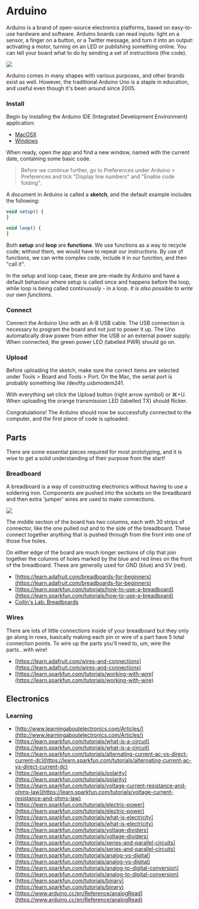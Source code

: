 # Arduino

Arduino is a brand of open-source electronics platforms, based on easy-to-use hardware and software. Arduino boards can read inputs: light on a sensor, a finger on a button, or a Twitter message, and turn it into an output: activating a motor, turning on an LED or publishing something online. You can tell your board what to do by sending a set of instructions \(the code\). 

![](https://upload.wikimedia.org/wikipedia/commons/c/c9/Pinout_of_ARDUINO_Board_and_ATMega328PU.svg)

Arduino comes in many shapes with various purposes, and other brands exist as well. However, the traditional Arduino Uno is a staple in education, and useful even though it's been around since 2005.

### Install

Begin by installing the Arduino IDE \(Integrated Development Environment\)  application:

* [MacOSX](https://www.arduino.cc/en/Guide/MacOSX)
* [Windows](https://www.arduino.cc/en/Guide/Windows)

When ready, open the app and find a new window, named with the current date, containing some basic code.

> Before we continue further, go to Preferences under Arduino &gt; Preferences and tick "Display line numbers" and "Enable code folding".

A document in Arduino is called a **sketch**, and the default example includes the following:

```javascript
void setup() {
}

void loop() {
}
```

Both **setup** and **loop** are **functions**. We use functions as a way to recycle code; without them, we would have to repeat our instructions. By use of functions, we can write complex code, include it in our function, and then "call it".

In the setup and loop case, these are pre-made by Arduino and have a default behaviour where setup is called once and happens before the loop, while loop is being called continuously - in a loop. _It is also possible to write our own functions._

### Connect

Connect the Arduino Uno with an A-B USB cable. The USB connection is necessary to program the board and not just to power it up. The Uno automatically draw power from either the USB or an external power supply. When connected, the green power LED \(labelled PWR\) should go on.

### Upload

Before uploading the sketch, make sure the correct items are selected under Tools &gt; Board and Tools &gt; Port. On the Mac, the serial port is probably something like /dev/tty.usbmodem241.

With everything set click the Upload button \(right arrow symbol\) or ⌘+U. When uploading the orange transmission LED \(labelled TX\) should flicker.

Congratulations! The Arduino should now be successfully connected to the computer, and the first piece of code is uploaded.

## Parts

There are some essential pieces required for most prototyping, and it is wise to get a solid understanding of their purpose from the start!

### Breadboard

A breadboard is a way of constructing electronics without having to use a soldering iron. Components are pushed into the sockets on the breadboard and then extra 'jumper' wires are used to make connections.

![](https://cdn-learn.adafruit.com/assets/assets/000/002/603/medium800/learn_arduino_breadboard_back_in_bits.jpg?1396784983)

The middle section of the board has two columns, each with 30 strips of connector, like the one pulled out and to the side of the breadboard. These connect together anything that is pushed through from the front into one of those five holes.

On either edge of the board are much longer sections of clip that join together the columns of holes marked by the blue and red lines on the front of the breadboard. These are generally used for GND \(blue\) and 5V \(red\).

* [https://learn.adafruit.com/breadboards-for-beginners](https://learn.adafruit.com/breadboards-for-beginners)
* [https://learn.sparkfun.com/tutorials/how-to-use-a-breadboard](https://learn.sparkfun.com/tutorials/how-to-use-a-breadboard)
* [Collin's Lab: Breadboards](https://www.youtube.com/watch?v=w0c3t0fJhXU)

### Wires

There are lots of little connections inside of your breadboard but they only go along in rows, basically making each pin or wire of a part have 5 total connection points. To wire up the parts you'll need to, um, wire the parts...with wire!

* [https://learn.adafruit.com/wires-and-connections](https://learn.adafruit.com/wires-and-connections)
* [https://learn.sparkfun.com/tutorials/working-with-wire](https://learn.sparkfun.com/tutorials/working-with-wire)

## Electronics

### Learning

* [http://www.learningaboutelectronics.com/Articles/](http://www.learningaboutelectronics.com/Articles/)
* [https://learn.sparkfun.com/tutorials/what-is-a-circuit](https://learn.sparkfun.com/tutorials/what-is-a-circuit)
* [https://learn.sparkfun.com/tutorials/alternating-current-ac-vs-direct-current-dc](https://learn.sparkfun.com/tutorials/alternating-current-ac-vs-direct-current-dc)
* [https://learn.sparkfun.com/tutorials/polarity](https://learn.sparkfun.com/tutorials/polarity)
* [https://learn.sparkfun.com/tutorials/voltage-current-resistance-and-ohms-law](https://learn.sparkfun.com/tutorials/voltage-current-resistance-and-ohms-law)
* [https://learn.sparkfun.com/tutorials/electric-power](https://learn.sparkfun.com/tutorials/electric-power)
* [https://learn.sparkfun.com/tutorials/what-is-electricity](https://learn.sparkfun.com/tutorials/what-is-electricity)
* [https://learn.sparkfun.com/tutorials/voltage-dividers](https://learn.sparkfun.com/tutorials/voltage-dividers)
* [https://learn.sparkfun.com/tutorials/series-and-parallel-circuits](https://learn.sparkfun.com/tutorials/series-and-parallel-circuits)
* [https://learn.sparkfun.com/tutorials/analog-vs-digital](https://learn.sparkfun.com/tutorials/analog-vs-digital)
* [https://learn.sparkfun.com/tutorials/analog-to-digital-conversion](https://learn.sparkfun.com/tutorials/analog-to-digital-conversion)
* [https://learn.sparkfun.com/tutorials/binary](https://learn.sparkfun.com/tutorials/binary)
* [https://www.arduino.cc/en/Reference/analogRead](https://www.arduino.cc/en/Reference/analogRead)

